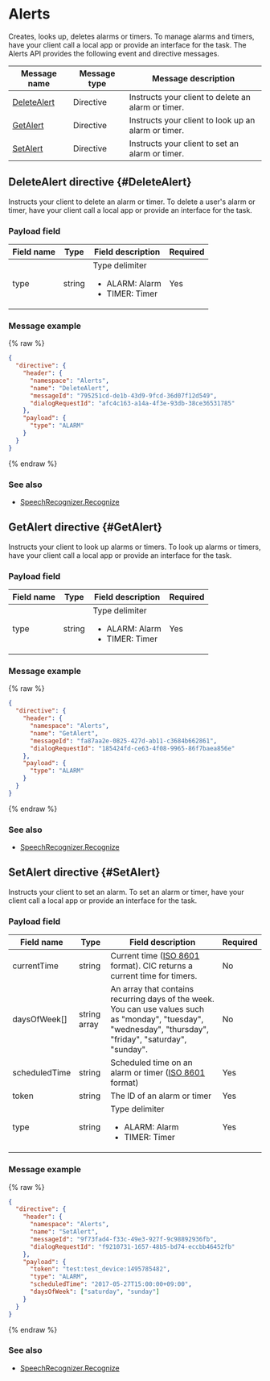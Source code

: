 # Alerts

Creates, looks up, deletes alarms or timers. To manage alarms and timers, have your client call a local app or provide an interface for the task. The Alerts API provides the following event and directive messages.

| Message name         | Message type  | Message description                                   |
|------------------|-----------|---------------------------------------------|
| [DeleteAlert](#DeleteAlert) | Directive | Instructs your client to delete an alarm or timer. |
| [GetAlert](#GetAlert)       | Directive | Instructs your client to look up an alarm or timer. |
| [SetAlert](#SetAlert)       | Directive | Instructs your client to set an alarm or timer. |

## DeleteAlert directive {#DeleteAlert}
Instructs your client to delete an alarm or timer. To delete a user's alarm or timer, have your client call a local app or provide an interface for the task.

### Payload field

| Field name       | Type    | Field description                     | Required |
|---------------|---------|-----------------------------|---------|
| type          | string  | Type delimiter <ul><li>ALARM: Alarm</li><li>TIMER: Timer</li></ul> | Yes    |

### Message example

{% raw %}

```json
{
  "directive": {
    "header": {
      "namespace": "Alerts",
      "name": "DeleteAlert",
      "messageId": "795251cd-de1b-43d9-9fcd-36d07f12d549",
      "dialogRequestId": "afc4c163-a14a-4f3e-93db-38ce36531785"
    },
    "payload": {
      "type": "ALARM"
    }
  }
}
```

{% endraw %}

### See also
* [SpeechRecognizer.Recognize](/CIC/References/APIs/SpeechRecognizer.md#Recognize)

## GetAlert directive {#GetAlert}

Instructs your client to look up alarms or timers. To look up alarms or timers, have your client call a local app or provide an interface for the task.

### Payload field

| Field name       | Type    | Field description                     | Required |
|---------------|---------|-----------------------------|---------|
| type          | string  | Type delimiter <ul><li>ALARM: Alarm</li><li>TIMER: Timer</li></ul>  | Yes    |

### Message example

{% raw %}

```json
{
  "directive": {
    "header": {
      "namespace": "Alerts",
      "name": "GetAlert",
      "messageId": "fa87aa2e-0825-427d-ab11-c3684b662861",
      "dialogRequestId": "185424fd-ce63-4f08-9965-86f7baea856e"
    },
    "payload": {
      "type": "ALARM"
    }
  }
}
```

{% endraw %}

### See also
* [SpeechRecognizer.Recognize](/CIC/References/APIs/SpeechRecognizer.md#Recognize)

## SetAlert directive {#SetAlert}

Instructs your client to set an alarm. To set an alarm or timer, have your client call a local app or provide an interface for the task.

### Payload field

| Field name       | Type    | Field description                     | Required |
|---------------|---------|-----------------------------|---------|
| currentTime   | string       | Current time ([ISO 8601](https://en.wikipedia.org/wiki/ISO_8601) format). CIC returns a current time for timers.                | No    |
| daysOfWeek[]  | string array | An array that contains recurring days of the week. You can use values such as "monday", "tuesday", "wednesday", "thursday", "friday", "saturday", "sunday". | No    |
| scheduledTime | string       | Scheduled time on an alarm or timer ([ISO 8601](https://en.wikipedia.org/wiki/ISO_8601) format)                                        | Yes    |
| token         | string       | The ID of an alarm or timer                                                                                                      | Yes    |
| type          | string       | Type delimiter <ul><li>ALARM: Alarm</li><li>TIMER: Timer</li></ul>                                                             | Yes    |

### Message example

{% raw %}

```json
{
  "directive": {
    "header": {
      "namespace": "Alerts",
      "name": "SetAlert",
      "messageId": "9f73fad4-f33c-49e3-927f-9c98892936fb",
      "dialogRequestId": "f9210731-1657-48b5-bd74-eccbb46452fb"
    },
    "payload": {
      "token": "test:test_device:1495785482",
      "type": "ALARM",
      "scheduledTime": "2017-05-27T15:00:00+09:00",
      "daysOfWeek": ["saturday", "sunday"]
    }
  }
}
```

{% endraw %}

### See also
* [SpeechRecognizer.Recognize](/CIC/References/APIs/SpeechRecognizer.md#Recognize)